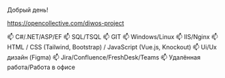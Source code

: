 Добрый день!

https://opencollective.com/diwos-project

📫 C#/.NET/ASP/EF
📫 SQL/TSQL
📫 GIT
📫 Windows/Linux
📫 IIS/Nginx
📫 HTML / CSS (Tailwind, Bootstrap) / JavaScript (Vue.js, Knockout)
📫 Ui/Ux дизайн (Figma)
📫 Jira/Confluence/FreshDesk/Teams
📫 Удалённая работа/Работа в офисе
